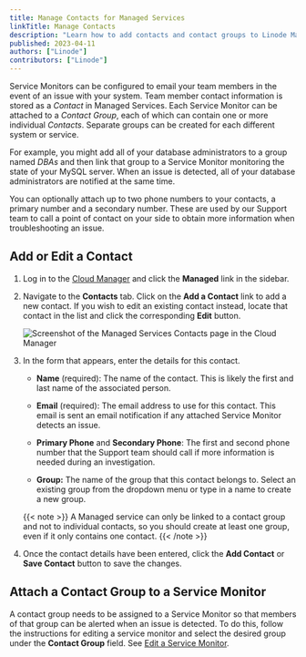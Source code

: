 ```yaml
---
title: Manage Contacts for Managed Services
linkTitle: Manage Contacts
description: "Learn how to add contacts and contact groups to Linode Managed Services."
published: 2023-04-11
authors: ["Linode"]
contributors: ["Linode"]
---
```


Service Monitors can be configured to email your team members in the event of an issue with your system. Team member contact information is stored as a *Contact* in Managed Services. Each Service Monitor can be attached to a *Contact Group*, each of which can contain one or more individual *Contacts*. Separate groups can be created for each different system or service.

For example, you might add all of your database administrators to a group named *DBAs* and then link that group to a Service Monitor monitoring the state of your MySQL server. When an issue is detected, all of your database administrators are notified at the same time.

You can optionally attach up to two phone numbers to your contacts, a primary number and a secondary number. These are used by our Support team to call a point of contact on your side to obtain more information when troubleshooting an issue.

## Add or Edit a Contact

1. Log in to the [Cloud Manager](https://cloud.linode.com) and click the **Managed** link in the sidebar.

1. Navigate to the **Contacts** tab. Click on the **Add a Contact** link to add a new contact. If you wish to edit an existing contact instead, locate that contact in the list and click the corresponding **Edit** button.

    ![Screenshot of the Managed Services Contacts page in the Cloud Manager](managed-contacts.png)

1. In the form that appears, enter the details for this contact.

    - **Name** (required): The name of the contact. This is likely the first and last name of the associated person.

    - **Email** (required): The email address to use for this contact. This email is sent an email notification if any attached Service Monitor detects an issue.

    - **Primary Phone** and **Secondary Phone**: The first and second phone number that the Support team should call if more information is needed during an investigation.

    - **Group:** The name of the group that this contact belongs to. Select an existing group from the dropdown menu or type in a name to create a new group.

    {{< note >}}
    A Managed service can only be linked to a contact group and not to individual contacts, so you should create at least one group, even if it only contains one contact.
    {{< /note >}}

1.  Once the contact details have been entered, click the **Add Contact** or **Save Contact** button to save the changes.

## Attach a Contact Group to a Service Monitor

A contact group needs to be assigned to a Service Monitor so that members of that group can be alerted when an issue is detected. To do this, follow the instructions for editing a service monitor and select the desired group under the **Contact Group** field. See [Edit a Service Monitor](/docs/products/services/managed/guides/service-monitors/#edit-a-service-monitor).
